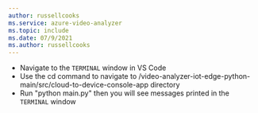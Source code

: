 ```yaml
---
author: russellcooks
ms.service: azure-video-analyzer
ms.topic: include
ms.date: 07/9/2021
ms.author: russellcooks
---
```

* Navigate to the `TERMINAL` window in VS Code
* Use the cd command to navigate to /video-analyzer-iot-edge-python-main/src/cloud-to-device-console-app directory
* Run "python main.py" then you will see messages printed in the `TERMINAL` window
